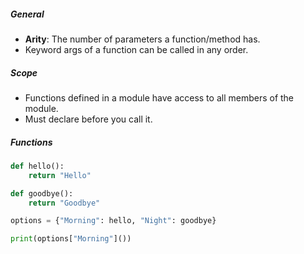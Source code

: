 ##### General
- **Arity**: The number of parameters a function/method has.
- Keyword args of a function can be called in any order.

##### Scope
- Functions defined in a module have access to all members of the module.
- Must declare before you call it.

##### Functions
```python
def hello():
	return "Hello"

def goodbye():
	return "Goodbye"

options = {"Morning": hello, "Night": goodbye}

print(options["Morning"]())
```